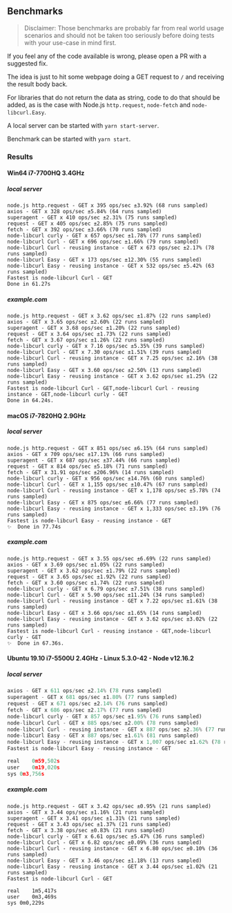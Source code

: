 ## Benchmarks
> Disclaimer: Those benchmarks are probably far from real world usage scenarios and should not be taken too seriously before doing tests with your use-case in mind first.

If you feel any of the code available is wrong, please open a PR with a suggested fix.

The idea is just to hit some webpage  doing a GET request to `/` and receiving the result body back.

For libraries that do not return the data as string, code to do that should be added, as is the case with Node.js `http.request`, `node-fetch` and `node-libcurl.Easy`.

A local server can be started with `yarn start-server`.

Benchmark can be started with `yarn start`.

### Results
#### Win64 i7-7700HQ 3.4GHz
##### local server
```
node.js http.request - GET x 395 ops/sec ±3.92% (68 runs sampled)
axios - GET x 328 ops/sec ±5.84% (64 runs sampled)
superagent - GET x 410 ops/sec ±2.31% (75 runs sampled)
request - GET x 405 ops/sec ±2.85% (75 runs sampled)
fetch - GET x 392 ops/sec ±3.66% (70 runs sampled)
node-libcurl curly - GET x 657 ops/sec ±1.78% (77 runs sampled)
node-libcurl Curl - GET x 696 ops/sec ±1.66% (79 runs sampled)
node-libcurl Curl - reusing instance - GET x 673 ops/sec ±2.17% (78 runs sampled)
node-libcurl Easy - GET x 173 ops/sec ±12.30% (55 runs sampled)
node-libcurl Easy - reusing instance - GET x 532 ops/sec ±5.42% (63 runs sampled)
Fastest is node-libcurl Curl - GET
Done in 61.27s
```
##### example.com
```
node.js http.request - GET x 3.62 ops/sec ±1.87% (22 runs sampled)
axios - GET x 3.65 ops/sec ±2.60% (22 runs sampled)
superagent - GET x 3.68 ops/sec ±1.20% (22 runs sampled)
request - GET x 3.64 ops/sec ±1.73% (22 runs sampled)
fetch - GET x 3.67 ops/sec ±1.26% (22 runs sampled)
node-libcurl curly - GET x 7.16 ops/sec ±5.35% (39 runs sampled)
node-libcurl Curl - GET x 7.30 ops/sec ±1.51% (39 runs sampled)
node-libcurl Curl - reusing instance - GET x 7.25 ops/sec ±2.16% (38 runs sampled)
node-libcurl Easy - GET x 3.60 ops/sec ±2.50% (13 runs sampled)
node-libcurl Easy - reusing instance - GET x 3.62 ops/sec ±1.25% (22 runs sampled)
Fastest is node-libcurl Curl - GET,node-libcurl Curl - reusing instance - GET,node-libcurl curly - GET
Done in 64.24s.
```
#### macOS i7-7820HQ 2.9GHz
##### local server
```
node.js http.request - GET x 851 ops/sec ±6.15% (64 runs sampled)
axios - GET x 709 ops/sec ±17.13% (66 runs sampled)
superagent - GET x 687 ops/sec ±37.44% (66 runs sampled)
request - GET x 814 ops/sec ±5.18% (71 runs sampled)
fetch - GET x 31.91 ops/sec ±206.96% (14 runs sampled)
node-libcurl curly - GET x 956 ops/sec ±14.76% (60 runs sampled)
node-libcurl Curl - GET x 1,155 ops/sec ±10.47% (67 runs sampled)
node-libcurl Curl - reusing instance - GET x 1,178 ops/sec ±5.78% (74 runs sampled)
node-libcurl Easy - GET x 875 ops/sec ±6.66% (77 runs sampled)
node-libcurl Easy - reusing instance - GET x 1,333 ops/sec ±3.19% (76 runs sampled)
Fastest is node-libcurl Easy - reusing instance - GET
✨  Done in 77.74s
```
##### example.com
```
node.js http.request - GET x 3.55 ops/sec ±6.69% (22 runs sampled)
axios - GET x 3.69 ops/sec ±1.05% (22 runs sampled)
superagent - GET x 3.62 ops/sec ±1.79% (22 runs sampled)
request - GET x 3.65 ops/sec ±1.92% (22 runs sampled)
fetch - GET x 3.60 ops/sec ±1.74% (22 runs sampled)
node-libcurl curly - GET x 6.79 ops/sec ±7.51% (38 runs sampled)
node-libcurl Curl - GET x 5.90 ops/sec ±11.24% (34 runs sampled)
node-libcurl Curl - reusing instance - GET x 7.22 ops/sec ±1.61% (38 runs sampled)
node-libcurl Easy - GET x 3.66 ops/sec ±1.65% (14 runs sampled)
node-libcurl Easy - reusing instance - GET x 3.62 ops/sec ±3.02% (22 runs sampled)
Fastest is node-libcurl Curl - reusing instance - GET,node-libcurl curly - GET
✨  Done in 67.36s.
```

#### Ubuntu 19.10 i7-5500U 2.4GHz - Linux 5.3.0-42 - Node v12.16.2
##### local server
```node.js http.request - GET x 720 ops/sec ±2.65% (74 runs sampled)
axios - GET x 611 ops/sec ±2.14% (78 runs sampled)
superagent - GET x 681 ops/sec ±1.80% (77 runs sampled)
request - GET x 671 ops/sec ±2.14% (76 runs sampled)
fetch - GET x 686 ops/sec ±2.17% (77 runs sampled)
node-libcurl curly - GET x 857 ops/sec ±1.95% (76 runs sampled)
node-libcurl Curl - GET x 885 ops/sec ±2.00% (78 runs sampled)
node-libcurl Curl - reusing instance - GET x 887 ops/sec ±2.36% (77 runs sampled)
node-libcurl Easy - GET x 887 ops/sec ±1.61% (81 runs sampled)
node-libcurl Easy - reusing instance - GET x 1,007 ops/sec ±1.62% (78 runs sampled)
Fastest is node-libcurl Easy - reusing instance - GET

real	0m59,502s
user	0m19,020s
sys	0m3,756s
```
##### example.com
```
node.js http.request - GET x 3.42 ops/sec ±0.95% (21 runs sampled)
axios - GET x 3.44 ops/sec ±1.16% (21 runs sampled)
superagent - GET x 3.41 ops/sec ±1.31% (21 runs sampled)
request - GET x 3.43 ops/sec ±1.37% (21 runs sampled)
fetch - GET x 3.38 ops/sec ±0.83% (21 runs sampled)
node-libcurl curly - GET x 6.61 ops/sec ±5.47% (36 runs sampled)
node-libcurl Curl - GET x 6.82 ops/sec ±0.09% (36 runs sampled)
node-libcurl Curl - reusing instance - GET x 6.80 ops/sec ±0.10% (36 runs sampled)
node-libcurl Easy - GET x 3.46 ops/sec ±1.18% (13 runs sampled)
node-libcurl Easy - reusing instance - GET x 3.44 ops/sec ±1.02% (21 runs sampled)
Fastest is node-libcurl Curl - GET

real	1m5,417s
user	0m3,469s
sys	0m0,229s
```
